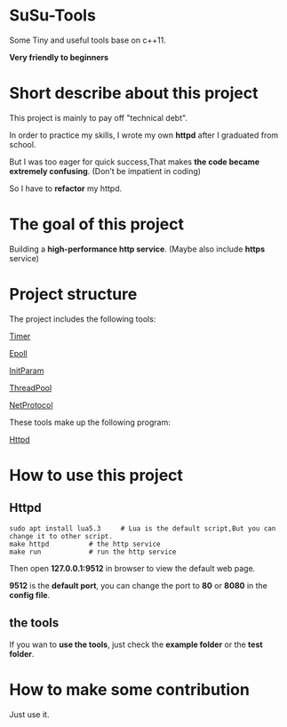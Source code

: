 # SuSu-Tools
Some Tiny and useful tools base on c++11.

**Very friendly to beginners**


# Short describe about this project

This project is mainly to pay off "technical debt".

In order to practice my skills, I wrote my own **httpd** after I graduated from school.

But I was too eager for quick success,That makes **the code became extremely confusing**. (Don’t be impatient in coding)

So I have to **refactor** my httpd. 

# The goal of this project

Building a **high-performance http service**. (Maybe also include **https** service)

# Project structure

The project includes the following tools:

[Timer](http://url.com/ "Title")

[Epoll](http://url.com/ "Title")

[InitParam](http://url.com/ "Title")

[ThreadPool](http://url.com/ "Title")

[NetProtocol](http://url.com/ "Title")

These tools make up the following program:

[Httpd](http://url.com/ "Title")

# How to use this project
## Httpd
```
sudo apt install lua5.3     # Lua is the default script,But you can change it to other script.
make httpd          # the http service
make run            # run the http service
```
Then open **127.0.0.1:9512** in browser to view the default web page.

**9512** is the **default port**, you can change the port to **80** or **8080** in the **config file**.

## the tools
If you wan to **use the tools**, just check the **example folder** or the **test folder**.

# How to make some contribution
Just use it.
